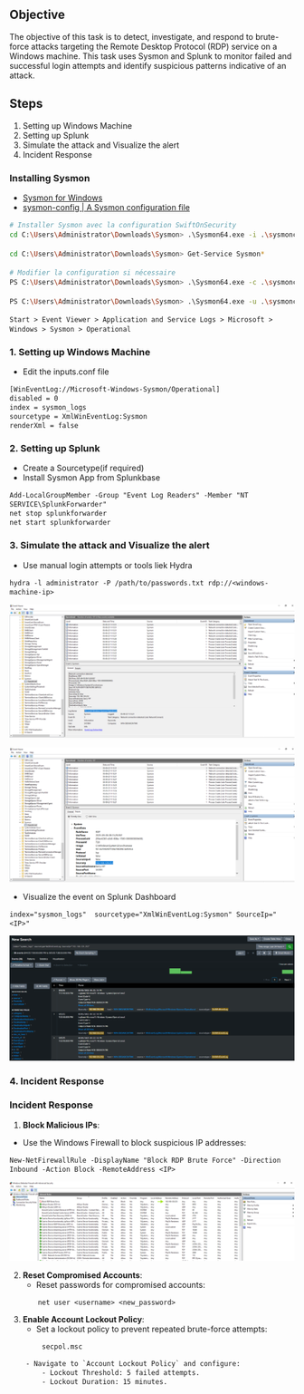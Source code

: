 ## Objective

The objective of this task is to detect, investigate, and respond to brute-force attacks targeting the Remote Desktop Protocol (RDP) service on a Windows machine. This task uses Sysmon and Splunk to monitor failed and successful login attempts and identify suspicious patterns indicative of an attack.

## Steps

1. Setting up Windows Machine
2. Setting up Splunk
3. Simulate the attack and Visualize the alert
4. Incident Response

### Installing Sysmon

- [Sysmon for Windows](https://learn.microsoft.com/en-us/sysinternals/downloads/sysmon)
- [sysmon-config | A Sysmon configuration file](https://github.com/SwiftOnSecurity/sysmon-config)

```sh
# Installer Sysmon avec la configuration SwiftOnSecurity
cd C:\Users\Administrator\Downloads\Sysmon> .\Sysmon64.exe -i .\sysmonconfig-export.xml -accepteula

cd C:\Users\Administrator\Downloads\Sysmon> Get-Service Sysmon*

# Modifier la configuration si nécessaire
PS C:\Users\Administrator\Downloads\Sysmon> .\Sysmon64.exe -c .\sysmonconfig-export.xml

PS C:\Users\Administrator\Downloads\Sysmon> .\Sysmon64.exe -u .\sysmonconfig-export.xml
```

`Start > Event Viewer > Application and Service Logs > Microsoft > Windows > Sysmon > Operational`

### 1. Setting up Windows Machine

- Edit the inputs.conf file

```
[WinEventLog://Microsoft-Windows-Sysmon/Operational]
disabled = 0
index = sysmon_logs
sourcetype = XmlWinEventLog:Sysmon
renderXml = false

```

### 2. Setting up Splunk

- Create a Sourcetype(if required)
- Install Sysmon App from Splunkbase

```
Add-LocalGroupMember -Group "Event Log Readers" -Member "NT SERVICE\SplunkForwarder"
net stop splunkforwarder
net start splunkforwarder
```

### 3. Simulate the attack and Visualize the alert

- Use manual login attempts or tools liek Hydra

```
hydra -l administrator -P /path/to/passwords.txt rdp://<windows-machine-ip>
```

![Splunk](/Splunk_Windows/assets/04.png)

![Splunk](/Splunk_Windows/assets/05.png)

- Visualize the event on Splunk Dashboard

```
index="sysmon_logs"  sourcetype="XmlWinEventLog:Sysmon" SourceIp="<IP>"
```

![Splunk](/Splunk_Windows/assets/06.png)

### 4. Incident Response

### **Incident Response**

1. **Block Malicious IPs**:

- Use the Windows Firewall to block suspicious IP addresses:

```
New-NetFirewallRule -DisplayName "Block RDP Brute Force" -Direction Inbound -Action Block -RemoteAddress <IP>

```

![Splunk](/Splunk_Windows/assets/07.png)

2. **Reset Compromised Accounts**:
   - Reset passwords for compromised accounts:

```
       net user <username> <new_password>

```

3. **Enable Account Lockout Policy**:
   - Set a lockout policy to prevent repeated brute-force attempts:

```
        secpol.msc
```

        - Navigate to `Account Lockout Policy` and configure:
            - Lockout Threshold: 5 failed attempts.
            - Lockout Duration: 15 minutes.
